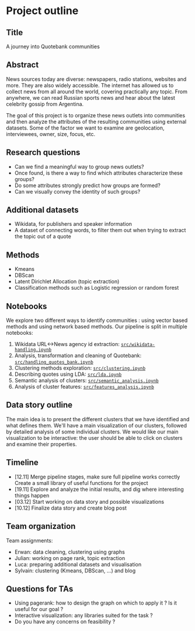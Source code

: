 # Project outline

## Title

A journey into Quotebank communities

## Abstract

News sources today are diverse: newspapers, radio stations, websites and more. They are also widely accessible. The internet has allowed us to collect news from all around the world, covering practically any topic. From anywhere, we can read Russian sports news and hear about the latest celebrity gossip from Argentina.

The goal of this project is to organize these news outlets into communities and then analyze the attributes of the resulting communities
using external datasets. Some of the factor we want to examine are geolocation,
interviewees, owner, size, focus, etc.

## Research questions

- Can we find a meaningful way to group news outlets?
- Once found, is there a way to find which attributes characterize these groups?
- Do some attributes strongly predict how groups are formed?
- Can we visually convey the identity of such groups?


## Additional datasets

- Wikidata, for publishers and speaker information 
- A dataset of connecting words, to filter them out when trying to extract the
  topic out of a quote

## Methods


- Kmeans
- DBScan
- Latent Dirichlet Allocation (topic extraction)
- Classification methods such as Logistic regression or random forest

## Notebooks

We explore two different ways to identify communities : using vector based
methods and using network based methods. Our pipeline is split in multiple
notebooks:

1. Wikidata URL<->News agency id extraction:
   [`src/wikidata-handling.ipynb`](https://github.com/epfl-ada/ada-2021-project-improvise-adapt-overcome/blob/master/src/wikidata-handling.ipynb)
2. Analysis, transformation and cleaning of Quotebank:
   [`src/handling_quotes_bank.ipynb`](https://github.com/epfl-ada/ada-2021-project-improvise-adapt-overcome/blob/master/src/handling_quotes_bank.ipynb)
3. Clustering methods exploration:
   [`src/clustering.ipynb`](https://github.com/epfl-ada/ada-2021-project-improvise-adapt-overcome/blob/master/src/clustering.ipynb)
4. Describing quotes using LDA:
   [`src/lda.ipynb`](https://github.com/epfl-ada/ada-2021-project-improvise-adapt-overcome/blob/master/src/lda.ipynb)
5. Semantic analysis of clusters:
   [`src/semantic_analysis.ipynb`](https://github.com/epfl-ada/ada-2021-project-improvise-adapt-overcome/blob/master/src/semantic_analysis.ipynb)
6. Analysis of cluster features:
   [`src/features_analysis.ipynb`](https://github.com/epfl-ada/ada-2021-project-improvise-adapt-overcome/blob/master/src/feature_importance_analysis.ipynb)

## Data story outline

The main idea is to present the different clusters that we have identified and
what defines them. We'll have a main visualization of our clusters, followed by
detailed analysis of some individual clusters. We would like our main
visualization to be interactive: the user should be able to click on clusters
and examine their properties.

## Timeline

- [12.11] Merge pipeline stages, make sure full pipeline works correctly
          Create a small library of useful functions for the project
- [19.11] Explore and analyze the initial results, and dig where interesting things happen
- [03.12] Start working on data story and possible visualizations
- [10.12] Finalize data story and create blog post

## Team organization

Team assignments:
- Erwan: data cleaning, clustering using graphs
- Julian: working on page rank, topic extraction
- Luca: preparing additional datasets and visualisation 
- Sylvain: clustering (Kmeans, DBScan, ...) and blog

## Questions for TAs

- Using pagerank: how to design the graph on which to apply it ? Is it useful for our goal ?
- Interactive visualization: any libraries suited for the task ?
- Do you have any concerns on feasibility ?

